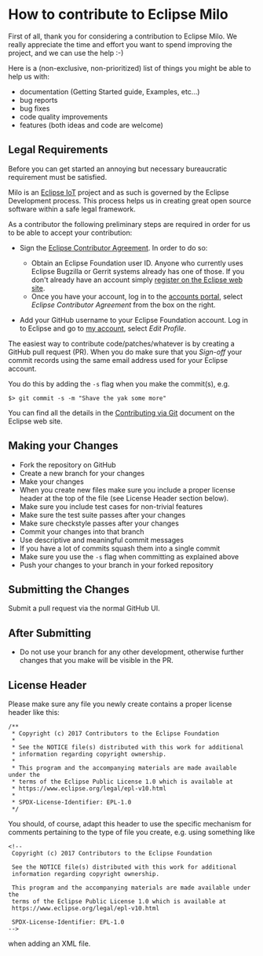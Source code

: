 # How to contribute to Eclipse Milo

First of all, thank you for considering a contribution to Eclipse Milo. We really appreciate the time and effort you want to
spend improving the project, and we can use the help :-)

Here is a (non-exclusive, non-prioritized) list of things you might be able to help us with:

* documentation (Getting Started guide, Examples, etc...)
* bug reports
* bug fixes
* code quality improvements
* features (both ideas and code are welcome)

## Legal Requirements

Before you can get started an annoying but necessary bureaucratic requirement must be satisfied.


Milo is an [Eclipse IoT](https://iot.eclipse.org) project and as such is governed by the Eclipse Development process.
This process helps us in creating great open source software within a safe legal framework.

As a contributor the following preliminary steps are required in order for us to be able to accept your contribution:

* Sign the [Eclipse Contributor Agreement](https://www.eclipse.org/legal/ECA.php).
In order to do so:

  * Obtain an Eclipse Foundation user ID. Anyone who currently uses Eclipse Bugzilla or Gerrit systems already has one of those.
If you don't already have an account simply [register on the Eclipse web site](https://accounts.eclipse.org/user/register).
  * Once you have your account, log in to the [accounts portal](https://accounts.eclipse.org/), select *Eclipse Contributor Agreement* from the box on the right.

* Add your GitHub username to your Eclipse Foundation account. Log in to Eclipse and go to [my account](https://accounts.eclipse.org/), select *Edit Profile*.

The easiest way to contribute code/patches/whatever is by creating a GitHub pull request (PR).
When you do make sure that you *Sign-off* your commit records using the same email address used for your Eclipse account.

You do this by adding the `-s` flag when you make the commit(s), e.g.

    $> git commit -s -m "Shave the yak some more"

You can find all the details in the [Contributing via Git](http://wiki.eclipse.org/Development_Resources/Contributing_via_Git) document on the Eclipse web site.

## Making your Changes

* Fork the repository on GitHub
* Create a new branch for your changes
* Make your changes
* When you create new files make sure you include a proper license header at the top of the file (see License Header section below).
* Make sure you include test cases for non-trivial features
* Make sure the test suite passes after your changes
* Make sure checkstyle passes after your changes
* Commit your changes into that branch
* Use descriptive and meaningful commit messages
* If you have a lot of commits squash them into a single commit
* Make sure you use the `-s` flag when committing as explained above
* Push your changes to your branch in your forked repository

## Submitting the Changes

Submit a pull request via the normal GitHub UI.

## After Submitting

* Do not use your branch for any other development, otherwise further changes that you make will be visible in the PR.

## License Header

Please make sure any file you newly create contains a proper license header like this:

````
/**
 * Copyright (c) 2017 Contributors to the Eclipse Foundation
 *
 * See the NOTICE file(s) distributed with this work for additional
 * information regarding copyright ownership.
 *
 * This program and the accompanying materials are made available under the
 * terms of the Eclipse Public License 1.0 which is available at
 * https://www.eclipse.org/legal/epl-v10.html
 *
 * SPDX-License-Identifier: EPL-1.0
 */
````
You should, of course, adapt this header to use the specific mechanism for comments pertaining to the type of file you create, e.g. using something like

````
<!--
 Copyright (c) 2017 Contributors to the Eclipse Foundation

 See the NOTICE file(s) distributed with this work for additional
 information regarding copyright ownership.

 This program and the accompanying materials are made available under the
 terms of the Eclipse Public License 1.0 which is available at
 https://www.eclipse.org/legal/epl-v10.html

 SPDX-License-Identifier: EPL-1.0
-->
````

when adding an XML file.
